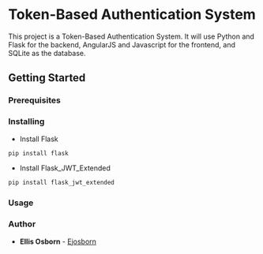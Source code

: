 # Token-Based Authentication System
This project is a Token-Based Authentication System. It will use Python and Flask for the backend, AngularJS and Javascript for the frontend, and SQLite as the database. 

## Getting Started

### Prerequisites

### Installing
- Install Flask
```python
pip install flask
```

- Install Flask_JWT_Extended
```python
pip install flask_jwt_extended
```
### Usage

### Author
* **Ellis Osborn** - [Ejosborn](https://github.com/ejosborn)